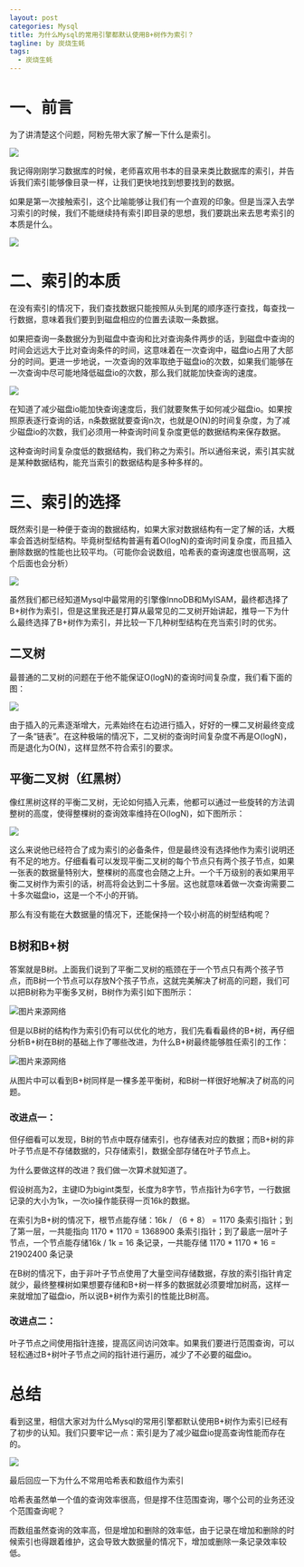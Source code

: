 ```yaml
---
layout: post
categories: Mysql
title: 为什么Mysql的常用引擎都默认使用B+树作为索引？
tagline: by 炭烧生蚝
tags: 
  - 炭烧生蚝
---
```


# 一、前言

为了讲清楚这个问题，阿粉先带大家了解一下什么是索引。

<!--more-->

![](http://www.justdojava.com/assets/images/2019/java/image-tssh/B+tree/1.jpg)

我记得刚刚学习数据库的时候，老师喜欢用书本的目录来类比数据库的索引，并告诉我们索引能够像目录一样，让我们更快地找到想要找到的数据。

如果是第一次接触索引，这个比喻能够让我们有一个直观的印象。但是当深入去学习索引的时候，我们不能继续持有索引即目录的思想，我们要跳出来去思考索引的本质是什么。

![](http://www.justdojava.com/assets/images/2019/java/image-tssh/B+tree/2.jpg)

# 二、索引的本质

在没有索引的情况下，我们查找数据只能按照从头到尾的顺序逐行查找，每查找一行数据，意味着我们要到到磁盘相应的位置去读取一条数据。

如果把查询一条数据分为到磁盘中查询和比对查询条件两步的话，到磁盘中查询的时间会远远大于比对查询条件的时间，这意味着在一次查询中，磁盘io占用了大部分的时间。更进一步地说，一次查询的效率取绝于磁盘io的次数，如果我们能够在一次查询中尽可能地降低磁盘io的次数，那么我们就能加快查询的速度。

![](http://www.justdojava.com/assets/images/2019/java/image-tssh/B+tree/3.jpg)

在知道了减少磁盘io能加快查询速度后，我们就要聚焦于如何减少磁盘io。如果按照原表逐行查询的话，n条数据就要查询n次，也就是O(N)的时间复杂度，为了减少磁盘io的次数，我们必须用一种查询时间复杂度更低的数据结构来保存数据。

这种查询时间复杂度低的数据结构，我们称之为索引。所以通俗来说，索引其实就是某种数据结构，能充当索引的数据结构是多种多样的。

# 三、索引的选择

既然索引是一种便于查询的数据结构，如果大家对数据结构有一定了解的话，大概率会首选树型结构。毕竟树型结构普遍有着O(logN)的查询时间复杂度，而且插入删除数据的性能也比较平均。（可能你会说数组，哈希表的查询速度也很高啊，这个后面也会分析）

![](http://www.justdojava.com/assets/images/2019/java/image-tssh/B+tree/4.jpg)

虽然我们都已经知道Mysql中最常用的引擎像InnoDB和MyISAM，最终都选择了B+树作为索引，但是这里我还是打算从最常见的二叉树开始讲起，推导一下为什么最终选择了B+树作为索引，并比较一下几种树型结构在充当索引时的优劣。

## 二叉树

最普通的二叉树的问题在于他不能保证O(logN)的查询时间复杂度，我们看下面的图：

![](http://www.justdojava.com/assets/images/2019/java/image-tssh/B+tree/1.png)

由于插入的元素逐渐增大，元素始终在右边进行插入，好好的一棵二叉树最终变成了一条“链表”。在这种极端的情况下，二叉树的查询时间复杂度不再是O(logN)，而是退化为O(N)，这样显然不符合索引的要求。

## 平衡二叉树（红黑树）

像红黑树这样的平衡二叉树，无论如何插入元素，他都可以通过一些旋转的方法调整树的高度，使得整棵树的查询效率维持在O(logN)，如下图所示：

![](http://www.justdojava.com/assets/images/2019/java/image-tssh/B+tree/2.png)

这么来说他已经符合了成为索引的必备条件，但是最终没有选择他作为索引说明还有不足的地方。仔细看看可以发现平衡二叉树的每个节点只有两个孩子节点，如果一张表的数据量特别大，整棵树的高度也会随之上升。一个千万级别的表如果用平衡二叉树作为索引的话，树高将会达到二十多层。这也就意味着做一次查询需要二十多次磁盘io，这是一个不小的开销。

那么有没有能在大数据量的情况下，还能保持一个较小树高的树型结构呢？

## B树和B+树

答案就是B树。上面我们说到了平衡二叉树的瓶颈在于一个节点只有两个孩子节点，而B树一个节点可以存放N个孩子节点，这就完美解决了树高的问题，我们可以把B树称为平衡多叉树，B树作为索引如下图所示：

![图片来源网络](http://www.justdojava.com/assets/images/2019/java/image-tssh/B+tree/3.png)

但是以B树的结构作为索引仍有可以优化的地方，我们先看看最终的B+树，再仔细分析B+树在B树的基础上作了哪些改进，为什么B+树最终能够胜任索引的工作：

![图片来源网络](http://www.justdojava.com/assets/images/2019/java/image-tssh/B+tree/4.png)

从图片中可以看到B+树同样是一棵多差平衡树，和B树一样很好地解决了树高的问题。

### 改进点一：

但仔细看可以发现，B树的节点中既存储索引，也存储表对应的数据；而B+树的非叶子节点是不存储数据的，只存储索引，数据全部存储在叶子节点上。

为什么要做这样的改进？我们做一次算术就知道了。

假设树高为2，主键ID为bigint类型，长度为8字节，节点指针为6字节，一行数据记录的大小为1k，一次io操作能获得一页16k的数据。

在索引为B+树的情况下，根节点能存储：16k / （6 + 8） = 1170 条索引指针；到了第一层，一共能指向 1170 * 1170 = 1368900 条索引指针；到了最底一层叶子节点，一个节点能存储16k / 1k = 16 条记录，一共能存储 1170 * 1170 * 16 = 21902400 条记录

在B树的情况下，由于非叶子节点使用了大量空间存储数据，存放的索引指针肯定就少，最终整棵树如果想要存储和B+树一样多的数据就必须要增加树高，这样一来就增加了磁盘io，所以说B+树作为索引的性能比B树高。

### 改进点二：

叶子节点之间使用指针连接，提高区间访问效率。如果我们要进行范围查询，可以轻松通过B+树叶子节点之间的指针进行遍历，减少了不必要的磁盘io。

# 总结

看到这里，相信大家对为什么Mysql的常用引擎都默认使用B+树作为索引已经有了初步的认知。我们只要牢记一点：索引是为了减少磁盘io提高查询性能而存在的。

![](http://www.justdojava.com/assets/images/2019/java/image-tssh/B+tree/5.jpg)

最后回应一下为什么不常用哈希表和数组作为索引

哈希表虽然单一个值的查询效率很高，但是撑不住范围查询，哪个公司的业务还没个范围查询呢？

而数组虽然查询的效率高，但是增加和删除的效率低，由于记录在增加和删除的时候索引也得跟着维护，这会导致大数据量的情况下，增加或删除一条记录效率较低。

